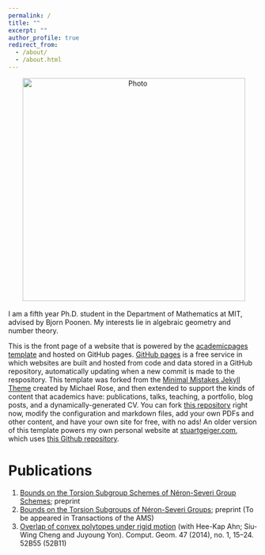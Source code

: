 ```yaml
---
permalink: /
title: ""
excerpt: ""
author_profile: true
redirect_from: 
  - /about/
  - /about.html
---
```


<p align="center">
  <img src="https://lantaoyu.github.io/files/Pic_03.jpg?raw=true" alt="Photo" style="width: 450px;"/> 
</p>

I am a fifth year Ph.D. student in the Department of Mathematics at MIT, advised by Bjorn Poonen. My interests lie in algebraic geometry and number theory.



This is the front page of a website that is powered by the [academicpages template](https://github.com/academicpages/academicpages.github.io) and hosted on GitHub pages. [GitHub pages](https://pages.github.com) is a free service in which websites are built and hosted from code and data stored in a GitHub repository, automatically updating when a new commit is made to the respository. This template was forked from the [Minimal Mistakes Jekyll Theme](https://mmistakes.github.io/minimal-mistakes/) created by Michael Rose, and then extended to support the kinds of content that academics have: publications, talks, teaching, a portfolio, blog posts, and a dynamically-generated CV. You can fork [this repository](https://github.com/academicpages/academicpages.github.io) right now, modify the configuration and markdown files, add your own PDFs and other content, and have your own site for free, with no ads! An older version of this template powers my own personal website at [stuartgeiger.com](http://stuartgeiger.com), which uses [this Github repository](https://github.com/staeiou/staeiou.github.io).

Publications
======
1. [Bounds on the Torsion Subgroup Schemes of Néron-Severi Group Schemes](https://arxiv.org/abs/2008.01908); preprint
1. [Bounds on the Torsion Subgroups of Néron-Severi Groups](https://arxiv.org/abs/1902.02753); preprint (To be appeared in Transactions of the AMS)
1. [Overlap of convex polytopes under rigid motion](https://www.sciencedirect.com/science/article/pii/S0925772113000941) (with Hee-Kap Ahn; Siu-Wing Cheng and Juyoung Yon). 
Comput. Geom. 47 (2014), no. 1, 15–24. 52B55 (52B11)
